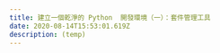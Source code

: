 ```yaml
---
title: 建立一個乾淨的 Python  開發環境（一）：套件管理工具
date: 2020-08-14T15:53:01.619Z
description: (temp)
---
```

<!--
- Why you need a package manager tool
- What is a neat dev environment
- what is the difference between pip
- PEP 518 (https://www.python.org/dev/peps/pep-0518/)
- https://medium.com/@grassfedcode/pep-517-and-518-in-plain-english-47208ca8b7a6
- Current Recommended Tools
-->